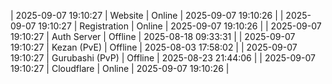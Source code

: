 | 2025-09-07 19:10:27 | Website | Online | 2025-09-07 19:10:26 |
| 2025-09-07 19:10:27 | Registration | Online | 2025-09-07 19:10:26 |
| 2025-09-07 19:10:27 | Auth Server | Offline | 2025-08-18 09:33:31 |
| 2025-09-07 19:10:27 | Kezan (PvE) | Offline | 2025-08-03 17:58:02 |
| 2025-09-07 19:10:27 | Gurubashi (PvP) | Offline | 2025-08-23 21:44:06 |
| 2025-09-07 19:10:27 | Cloudflare | Online | 2025-09-07 19:10:26 |
